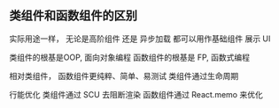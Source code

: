 <!--
 * @Author: hcs
 * @Date: 2023-04-17 17:22:19
 * @LastEditTime: 2023-04-17 17:29:21
 * @LastEditors: Do not edit
 * @Description: Modify here please
 * @FilePath: \git_program\FEStudy\React\类组件和函数组件区别.md
-->
## 类组件和函数组件的区别
实际用途一样， 无论是高阶组件 还是 异步加载 都可以用作基础组件 展示 UI

类组件的根基是OOP, 面向对象编程
函数组件的根基是 FP, 函数式编程

相对类组件， 函数组件更纯粹、简单、易测试
类组件通过生命周期

行能优化
类组件通过 SCU 去阻断渲染
函数组件通过 React.memo 来优化